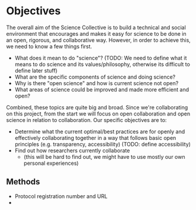 
# Objectives

The overall aim of the Science Collective is to build a technical and social 
environment that encourages and makes it easy for science to be done in an open,
rigorous, and collaborative way. However, in order to achieve this, we need to 
know a few things first.

- What does it mean to do "science"? (TODO: We need to define what it means to
do science and its values/philosophy, otherwise its difficult to define later
stuff)
- What are the specific components of science and doing science?
- Why is there "open science" and how is current science not open?
- What areas of science could be improved and made more efficient and open?

Combined, these topics are quite big and broad. Since we're collaborating on 
this project, from the start we will focus on open collaboration and open
science in relation to collaboration. Our specific objectives are to:

- Determine what the current optimal/best practices are for openly and
effectively collaborating together in a way that follows basic open principles
(e.g. transparency, accessibility) (TODO: define accessibility)
- Find out how researchers currently collaborate
    - (this will be hard to find out, we might have to use mostly our own personal
    experiences)

## Methods

- Protocol registration number and URL
- 
